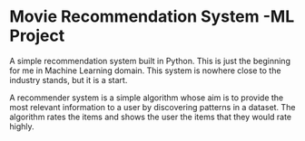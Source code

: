 # Movie Recommendation System -ML Project
A simple recommendation system built in Python. This is just the beginning for me in Machine Learning domain. This system is nowhere close to the industry stands, but it is a start.

A recommender system is a simple algorithm whose aim is to provide the most relevant information to a user by discovering patterns in a dataset. The algorithm rates the items and shows the user the items that they would rate highly.
